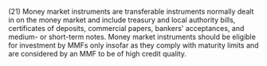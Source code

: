 (21) Money market instruments are transferable instruments normally dealt in on the money market and include treasury and local authority bills, certificates of deposits, commercial papers, bankers' acceptances, and medium- or short-term notes. Money market instruments should be eligible for investment by MMFs only insofar as they comply with maturity limits and are considered by an MMF to be of high credit quality.